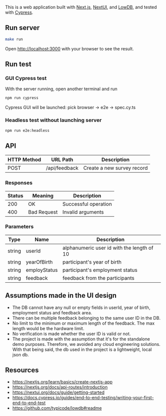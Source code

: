 This is a web application built with [Next.js](https://nextjs.org/), [NextUI](https://nextui.org/), and [LowDB](https://github.com/typicode/lowdb), and tested with [Cypress](https://docs.cypress.io/).

## Run server

```bash
make run
```

Open [http://localhost:3000](http://localhost:3000) with your browser to see the result.

## Run test
### GUI Cypress test
With the server running, open another terminal and run

```bash
npm run cypress
```
Cypress GUI will be launched: pick browser -> e2e -> spec.cy.ts

### Headless test without launching server
```bash
npm run e2e:headless
```

## API 

HTTP Method | URL Path | Description
--- | --- | ---
POST | /api/feedback | Create a new survey record

### Responses
Status | Meaning | Description
--- | --- | ---
200 | OK | Successful operation
400 | Bad Request | Invalid arguments

### Parameters
Type | Name | Description
--- | --- | ---
string | userId | alphanumeric user id with the length of 10
string | yearOfBirth | participant's year of birth
string | employStatus | participant's employment status
string | feedback | feedback from the participants

## Assumptions made in the UI design
* The DB cannot have any null or empty fields in userId, year of birth, employment status and feedback area. 
* There can be multiple feedback belonging to the same user ID in the DB.
* No limit to the minimum or maximum length of the feedback. The max length would be the hardware limit. 
* No verification is made whether the user ID is valid or not.
* The project is made with the assumption that it's for the standalone demo purposes. Therefore, we avoided any cloud engineering solutions. With that being said, the db used in the project is a lightweight, local json db.

## Resources
* https://nextjs.org/learn/basics/create-nextjs-app
* https://nextjs.org/docs/api-routes/introduction
* https://nextui.org/docs/guide/getting-started
* https://docs.cypress.io/guides/end-to-end-testing/writing-your-first-end-to-end-test
* https://github.com/typicode/lowdb#readme
